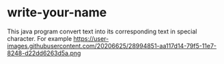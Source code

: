 # write-your-name
This java program convert text into its corresponding text in special character.
For example 
https://user-images.githubusercontent.com/20206625/28994851-aa117d14-79f5-11e7-8248-d22dd6263d5a.png

